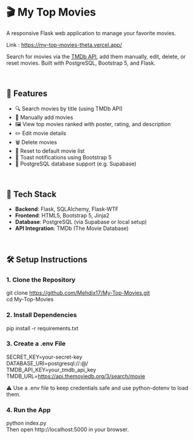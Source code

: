# 🎬 My Top Movies

A responsive Flask web application to manage your favorite movies.

Link : https://my-top-movies-theta.vercel.app/

Search for movies via the [TMDb API](https://developer.themoviedb.org/), add them manually, edit, delete, or reset movies. Built with PostgreSQL, Bootstrap 5, and Flask.

<br>

## 🚀 Features

- 🔍 Search movies by title (using TMDb API)
- 📝 Manually add movies
- 🖼️ View top movies ranked with poster, rating, and description
- ✏️ Edit movie details
- 🗑️ Delete movies
- 🔄 Reset to default movie list
- 🍞 Toast notifications using Bootstrap 5
- 💾 PostgreSQL database support (e.g. Supabase)

<br>

## 🧰 Tech Stack

- **Backend**: Flask, SQLAlchemy, Flask-WTF
- **Frontend**: HTML5, Bootstrap 5, Jinja2
- **Database**: PostgreSQL (via Supabase or local setup)
- **API Integration**: TMDb (The Movie Database)

<br>

## 🛠️ Setup Instructions

### 1. Clone the Repository

git clone https://github.com/Mehdix17/My-Top-Movies.git \
cd My-Top-Movies

### 2. Install Dependencies

pip install -r requirements.txt

### 3. Create a .env File

SECRET_KEY=your-secret-key \
DATABASE_URI=postgresql://<user>:<password>@<host>/<db> \
TMDB_API_KEY=your_tmdb_api_key \
TMDB_URL=https://api.themoviedb.org/3/search/movie

⚠️ Use a .env file to keep credentials safe and use python-dotenv to load them.

### 4. Run the App

python index.py \
Then open http://localhost:5000 in your browser.
